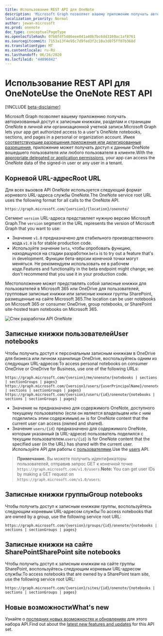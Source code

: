 ```yaml
---
title: Использование REST API для OneNote
description: 'Microsoft Graph позволяет вашему приложению получать авторизованный доступ к записным книжкам, разделам и страницам OneNote в личной или организационной учетной записи. Имея соответствующие разрешения приложения или делегированные разрешения, приложение может получать доступ к данным OneNote вошедшего пользователя или любого пользователя в клиенте. '
localization_priority: Normal
author: jewan-microsoft
ms.prod: onenote
doc_type: conceptualPageType
ms.openlocfilehash: 07b8fdf5486eee041a40b7bc6dd3169ac1af8761
ms.sourcegitcommit: 7153a13f4e95c7d9fed3f2c10a3d075ff87b368d
ms.translationtype: MT
ms.contentlocale: ru-RU
ms.lasthandoff: 06/26/2020
ms.locfileid: "44896842"
---
```

# <a name="use-the-onenote-rest-api"></a><span data-ttu-id="b407c-104">Использование REST API для OneNote</span><span class="sxs-lookup"><span data-stu-id="b407c-104">Use the OneNote REST API</span></span>

[!INCLUDE [beta-disclaimer](../../includes/beta-disclaimer.md)]

<span data-ttu-id="b407c-105">Microsoft Graph позволяет вашему приложению получать авторизованный доступ к записным книжкам, разделам и страницам OneNote в личной или организационной учетной записи.</span><span class="sxs-lookup"><span data-stu-id="b407c-105">Microsoft Graph lets your app get authorized access to a user's OneNote notebooks, sections, and pages in a personal or organization account.</span></span> <span data-ttu-id="b407c-106">Имея [соответствующие разрешения приложения или делегированные разрешения](/graph/permissions-reference#notes-permissions), приложение может получать доступ к данным OneNote вошедшего пользователя или любого пользователя в клиенте.</span><span class="sxs-lookup"><span data-stu-id="b407c-106">With the [appropriate delegated or application permissions](/graph/permissions-reference#notes-permissions), your app can access the OneNote data of the signed-in user or any user in a tenant.</span></span> 

## <a name="root-url"></a><span data-ttu-id="b407c-107">Корневой URL-адрес</span><span class="sxs-lookup"><span data-stu-id="b407c-107">Root URL</span></span>
<span data-ttu-id="b407c-108">Для всех вызовов API OneNote используется следующий формат корневого URL-адреса службы OneNote.</span><span class="sxs-lookup"><span data-stu-id="b407c-108">The OneNote service root URL uses the following format for all calls to the OneNote API.</span></span>
```
https://graph.microsoft.com/{version}/{location}/onenote/ 
```

<span data-ttu-id="b407c-109">Сегмент `version` URL-адреса представляет нужную версию Microsoft Graph.</span><span class="sxs-lookup"><span data-stu-id="b407c-109">The `version` segment in the URL represents the version of Microsoft Graph that you want to use:</span></span>

- <span data-ttu-id="b407c-110">Значение `v1.0` предназначено для стабильного производственного кода.</span><span class="sxs-lookup"><span data-stu-id="b407c-110">`v1.0` is for stable production code.</span></span>
- <span data-ttu-id="b407c-111">Используйте значение `beta`, чтобы опробовать функцию, находящуюся на стадии разработки.</span><span class="sxs-lookup"><span data-stu-id="b407c-111">`beta` is to try out a feature that's in development.</span></span> <span data-ttu-id="b407c-112">Функции бета-версии конечной точки могут меняться. Не рекомендуем использовать ее в рабочем коде.</span><span class="sxs-lookup"><span data-stu-id="b407c-112">Features and functionality in the beta endpoint might change; we don't recommend that you use it in your production code.</span></span>

<span data-ttu-id="b407c-113">Местоположение может представлять собой записные книжки для пользователей в Microsoft 365 или OneDrive для пользователей, групповые записные книжки или записные книжки группы SharePoint, размещенные на сайте Microsoft 365.</span><span class="sxs-lookup"><span data-stu-id="b407c-113">The location can be user notebooks on Microsoft 365 or consumer OneDrive, group notebooks, or SharePoint site-hosted team notebooks on Microsoft 365.</span></span> 

![Стек разработки API OneNote](https://cdn.graph.office.net/prod/GraphDocuments/en-us/concepts/images/onenote-dev-diagram.png)

## <a name="user-notebooks"></a><span data-ttu-id="b407c-115">Записные книжки пользователей</span><span class="sxs-lookup"><span data-stu-id="b407c-115">User notebooks</span></span>
<span data-ttu-id="b407c-116">Чтобы получить доступ к персональным записным книжкам в OneDrive для бизнеса или личном хранилище OneDrive, воспользуйтесь одним из следующих URL-адресов:</span><span class="sxs-lookup"><span data-stu-id="b407c-116">To access personal notebooks on consumer OneDrive or OneDrive for Business, use one of the following URLs:</span></span>

```
https://graph.microsoft.com/{version}/me/onenote/{notebooks | sections | sectionGroups | pages} 
https://graph.microsoft.com/{version}/users/{userPrincipalName}/onenote/{notebooks | sections | sectionGroups | pages} 
https://graph.microsoft.com/{version}/users/{id}/onenote/{notebooks | sections | sectionGroups | pages} 
```

- <span data-ttu-id="b407c-117">Значение `me` предназначено для содержимого OneNote, доступного текущему пользователю (если он является владельцем или с ним поделились этим содержимым).</span><span class="sxs-lookup"><span data-stu-id="b407c-117">`me` is for OneNote content that the current user can access (owned and shared).</span></span>
- <span data-ttu-id="b407c-118">Значение `users/{id}` предназначено для содержимого OneNote, которым указанный (в URL-адресе) пользователь поделился с текущим пользователем.</span><span class="sxs-lookup"><span data-stu-id="b407c-118">`users/{id}` is for OneNote content that the specified user (in the URL) has shared with the current user.</span></span> <span data-ttu-id="b407c-119">Используйте API для работы с [пользователями](users.md).</span><span class="sxs-lookup"><span data-stu-id="b407c-119">Use the [users](users.md) API.</span></span>
> <span data-ttu-id="b407c-120">**Примечание.** Вы можете получить идентификаторы пользователей, отправив запрос GET к конечной точке `https://graph.microsoft.com/v1.0/users`.</span><span class="sxs-lookup"><span data-stu-id="b407c-120">**Note:** You can get user IDs by making a GET request on `https://graph.microsoft.com/v1.0/users`.</span></span>

## <a name="group-notebooks"></a><span data-ttu-id="b407c-121">Записные книжки группы</span><span class="sxs-lookup"><span data-stu-id="b407c-121">Group notebooks</span></span>

<span data-ttu-id="b407c-122">Чтобы получить доступ к записным книжкам группы, воспользуйтесь следующим корневым URL-адресом службы:</span><span class="sxs-lookup"><span data-stu-id="b407c-122">To access notebooks that are owned by a group, use the following service root URL:</span></span>

```
https://graph.microsoft.com/{version}/groups/{id}/onenote/{notebooks | sections | sectionGroups | pages} 
```
## <a name="sharepoint-site-notebooks"></a><span data-ttu-id="b407c-123">Записные книжки на сайте SharePoint</span><span class="sxs-lookup"><span data-stu-id="b407c-123">SharePoint site notebooks</span></span>
<span data-ttu-id="b407c-124">Чтобы получить доступ к записным книжкам на сайте группы SharePoint, воспользуйтесь следующим корневым URL-адресом службы:</span><span class="sxs-lookup"><span data-stu-id="b407c-124">To access notebooks that are owned by a SharePoint team site, use the following service root URL:</span></span>

```
https://graph.microsoft.com/{version}/sites/{id}/onenote/{notebooks | sections | sectionGroups | pages} 
```

## <a name="whats-new"></a><span data-ttu-id="b407c-125">Новые возможности</span><span class="sxs-lookup"><span data-stu-id="b407c-125">What's new</span></span>
<span data-ttu-id="b407c-126">Узнайте о [последних новых возможностях и обновлениях](/graph/whats-new-overview) для этого набора API.</span><span class="sxs-lookup"><span data-stu-id="b407c-126">Find out about the [latest new features and updates](/graph/whats-new-overview) for this API set.</span></span>